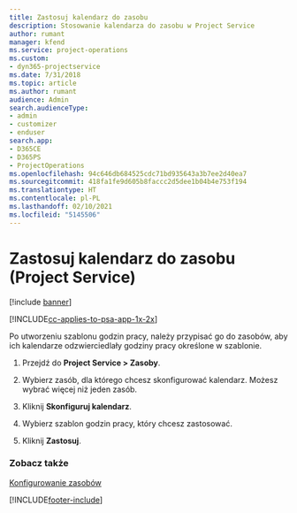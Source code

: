 ```yaml
---
title: Zastosuj kalendarz do zasobu
description: Stosowanie kalendarza do zasobu w Project Service
author: rumant
manager: kfend
ms.service: project-operations
ms.custom:
- dyn365-projectservice
ms.date: 7/31/2018
ms.topic: article
ms.author: rumant
audience: Admin
search.audienceType:
- admin
- customizer
- enduser
search.app:
- D365CE
- D365PS
- ProjectOperations
ms.openlocfilehash: 94c646db684525cdc71bd935643a3b7ee2d40ea7
ms.sourcegitcommit: 418fa1fe9d605b8faccc2d5dee1b04b4e753f194
ms.translationtype: HT
ms.contentlocale: pl-PL
ms.lasthandoff: 02/10/2021
ms.locfileid: "5145506"
---
```

# <a name="apply-a-calendar-to-a-resource-project-service"></a>Zastosuj kalendarz do zasobu (Project Service)

[!include [banner](../includes/psa-now-project-operations.md)]

[!INCLUDE[cc-applies-to-psa-app-1x-2x](../includes/cc-applies-to-psa-app-1x-2x.md)]

Po utworzeniu szablonu godzin pracy, należy przypisać go do zasobów, aby ich kalendarze odzwierciedlały godziny pracy określone w szablonie.  
  
1.  Przejdź do **Project Service > Zasoby**.  
  
2.  Wybierz zasób, dla którego chcesz skonfigurować kalendarz. Możesz wybrać więcej niż jeden zasób.  
  
3.  Kliknij **Skonfiguruj kalendarz**.  
  
4.  Wybierz szablon godzin pracy, który chcesz zastosować.  
  
5.  Kliknij **Zastosuj**.  
  
### <a name="see-also"></a>Zobacz także  
 [Konfigurowanie zasobów](../psa/set-up-resources.md)


[!INCLUDE[footer-include](../includes/footer-banner.md)]